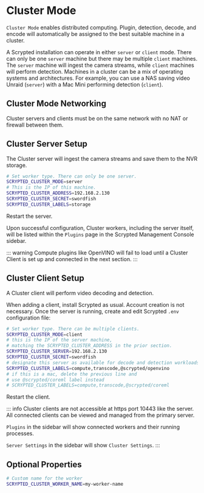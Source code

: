# Cluster Mode

`Cluster Mode` enables distributed computing. Plugin, detection, decode, and encode will automatically be assigned to the best suitable machine in a cluster.

<!--@include: ../scrypted-nvr/parts/nas-tip.md-->

A Scrypted installation can operate in either `server` or `client` mode. There can only be one `server` machine but there may be multiple `client` machines. The `server` machine will ingest the camera streams, while `client` machines will perform detection. Machines in a cluster can be a mix of operating systems and architectures. For example, you can use a NAS saving video Unraid (`server`) with a Mac Mini performing detection (`client`).

## Cluster Mode Networking

Cluster servers and clients must be on the same network with no NAT or firewall between them.

## Cluster Server Setup

The Cluster server will ingest the camera streams and save them to the NVR storage.

<!--@include: ../parts/cluster-setup-env.md-->

```sh
# Set worker type. There can only be one server.
SCRYPTED_CLUSTER_MODE=server
# This is the IP of this machine.
SCRYPTED_CLUSTER_ADDRESS=192.168.2.130
SCRYPTED_CLUSTER_SECRET=swordfish
SCRYPTED_CLUSTER_LABELS=storage
```

Restart the server.

Upon successful configuration, Cluster workers, including the server itself, will be listed within the `Plugins` page in the Scrypted Management Console sidebar.

::: warning
Compute plugins like OpenVINO will fail to load until a Cluster Client is set up and connected in the next section.
:::

## Cluster Client Setup

A Cluster client will perform video decoding and detection.

When adding a client, install Scrypted as usual. Account creation is not necessary. Once the server is running, create and edit Scrypted `.env` configuration file:

<!--@include: ../parts/cluster-setup-env.md-->

```sh
# Set worker type. There can be multiple clients.
SCRYPTED_CLUSTER_MODE=client
# this is the IP of the server machine,
# matching the SCRYPTED_CLUSTER_ADDRESS in the prior section.
SCRYPTED_CLUSTER_SERVER=192.168.2.130
SCRYPTED_CLUSTER_SECRET=swordfish
# designate this server as available for decode and detection workloads
SCRYPTED_CLUSTER_LABELS=compute,transcode,@scrypted/openvino
# if this is a mac, delete the previous line and
# use @scrypted/coreml label instead
# SCRYPTED_CLUSTER_LABELS=compute,transcode,@scrypted/coreml
```

Restart the client.

::: info
Cluster clients are not accessible at https port 10443 like the server. All connected clients can be viewed and managed from the primary server.

`Plugins` in the sidebar will show connected workers and their running processes.

`Server Settings` in the sidebar will show `Cluster Settings`.
:::

## Optional Properties

```sh
# Custom name for the worker
SCRYPTED_CLUSTER_WORKER_NAME=my-worker-name
```

